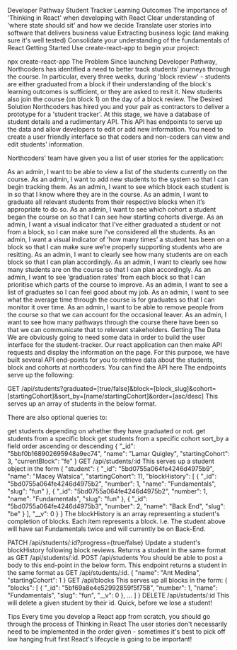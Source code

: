 Developer Pathway Student Tracker
Learning Outcomes
The importance of 'Thinking in React' when developing with React
Clear understanding of 'where state should sit' and how we decide
Translate user stories into software that delivers business value
Extracting business logic (and making sure it's well tested)
Consolidate your understanding of the fundamentals of React
Getting Started
Use create-react-app to begin your project:

npx create-react-app <project-name>
The Problem
Since launching Developer Pathway, Northcoders has identified a need to better track students' journeys through the course.
In particular, every three weeks, during 'block review' - students are either graduated from a block if their understanding of the block's learning outcomes is sufficient, or they are asked to resit it.
New students also join the course (on block 1) on the day of a block review.
The Desired Solution
Northcoders has hired you and your pair as contractors to deliver a prototype for a 'student tracker'. At this stage, we have a database of student details and a rudimentary API. This API has endpoints to serve up the data and allow developers to edit or add new information. You need to create a user friendly interface so that coders and non-coders can view and edit students' information.

Northcoders' team have given you a list of user stories for the application:

As an admin, I want to be able to view a list of the students currently on the course.
As an admin, I want to add new students to the system so that I can begin tracking them.
As an admin, I want to see which block each student is in so that I know where they are in the course.
As an admin, I want to graduate all relevant students from their respective blocks when it’s appropriate to do so.
As an admin, I want to see which cohort a student began the course on so that I can see how starting cohorts diverge.
As an admin, I want a visual indicator that I’ve either graduated a student or not from a block, so I can make sure I’ve considered all the students.
As an admin, I want a visual indicator of ‘how many times’ a student has been on a block so that I can make sure we’re properly supporting students who are resitting.
As an admin, I want to clearly see how many students are on each block so that I can plan accordingly.
As an admin, I want to clearly see how many students are on the course so that I can plan accordingly.
As an admin, I want to see ‘graduation rates’ from each block so that I can prioritise which parts of the course to improve.
As an admin, I want to see a list of graduates so I can feel good about my job.
As an admin, I want to see what the average time through the course is for graduates so that I can monitor it over time.
As an admin, I want to be able to remove people from the course so that we can account for the occasional leaver.
As an admin, I want to see how many pathways through the course there have been so that we can communicate that to relevant stakeholders.
Getting The Data
We are obviously going to need some data in order to build the user interface for the student-tracker. Our react application can then make API requests and display the information on the page. For this purpose, we have built several API end-points for you to retrieve data about the students, block and cohorts at northcoders.
You can find the API here The endpoints serve up the following:

GET /api/students?graduated=[true/false]&block=[block_slug]&cohort=[startingCohort]&sort_by=[name/startingCohort]&order=[asc/desc]
This serves up an array of students in the below format.

There are also optional queries to:

get students depending on whether they have graduated or not.
get students from a specific block
get students from a specific cohort
sort_by a field
order ascending or descending
{
  "_id": "5bbf0b168902695948a9ec74",
  "name": "Lamar Quigley",
  "startingCohort": 3,
  "currentBlock": "fe"
}
GET /api/students/:id
This serves up a student object in the form
{
  "student": {
    "_id": "5bd0755a064fe4246d4975b9",
    "name": "Macey Watsica",
    "startingCohort": 11,
    "blockHistory": [
      {
        "_id": "5bd0755a064fe4246d4975b2",
        "number": 1,
        "name": "Fundamentals",
        "slug": "fun"
      },
      {
        "_id": "5bd0755a064fe4246d4975b2",
        "number": 1,
        "name": "Fundamentals",
        "slug": "fun"
      },
      {
        "_id": "5bd0755a064fe4246d4975b3",
        "number": 2,
        "name": "Back End",
        "slug": "be"
      }
    ],
    "__v": 0
  }
}
The blockHistory is an array representing a student's completion of blocks. Each item represents a block. I.e. The student above will have sat Fundamentals twice and will currently be on Back-End.

PATCH /api/students/:id?progress={true/false}
Update a student's blockHistory following block reviews. Returns a student in the same format as GET /api/students/:id.
POST /api/students
You should be able to post a body to this end-point in the below form. This endpoint returns a student in the same format as GET /api/students/:id.
{
  "name": "Ant Medina",
  "startingCohort": 1
}
GET /api/blocks
This serves up all blocks in the form:
{
    "blocks": [
        {
            "_id": "5bf69a8e4e52992859f5f758",
            "number": 1,
            "name": "Fundamentals",
            "slug": "fun",
            "__v": 0
        },
     ... ]
}
DELETE /api/students/:id
This will delete a given student by their id.
Quick, before we lose a student!

Tips
Every time you develop a React app from scratch, you should go through the process of Thinking in React
The user stories don't necessarily need to be implemented in the order given - sometimes it's best to pick off low hanging fruit first
React's lifecycle is going to be important!